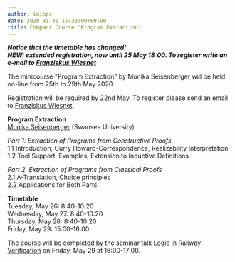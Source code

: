 ```yaml
---
author: ioiops
date: 2020-01-30 15:30:00+00:00
title: Compact Course "Program Extraction"
---
```


**_Notice that the timetable has changed!_**\
**_NEW: extended registration, now until 25 May 18:00. To register write an e-mail to [Franziskus Wiesnet](mailto:franziskus.wiesnet@unitn.it)_**

The minicourse "Program Extraction" by Monika Seisenberger will be held on-line from 25th to 29th May 2020.

Registration will be required by 22nd May. To register please send an email to [Franziskus Wiesnet](mailto:franziskus.wiesnet@unitn.it).

**Program Extraction**\
[Monika Seisenberger](https://www.swansea.ac.uk/staff/science/computer-science/m.seisenberger/) (Swansea University)

_Part 1. Extraction of Programs from Constructive Proofs_\
1.1 Introduction, Curry Howard-Correspondence, Realizability Interpretation\
1.2 Tool Support, Examples, Extension to Inductive Definitions

_Part 2. Extraction of Programs from Classical Proofs_\
2.1 A-Translation, Choice principles\
2.2 Applications for Both Parts

**Timetable**\
Tuesday, May 26: 8:40-10:20\
Wednesday, May 27: 8:40-10:20\
Thursday, May 28: 8:40-10:20\
Friday, May 29: 15:00-16:00

The course will be completed by the seminar talk [Logic in Railway Verification](https://www.logicverona.it/2020-05-29-departmental-seminar.html) on Friday, May 29 at 16:00-17:00.


